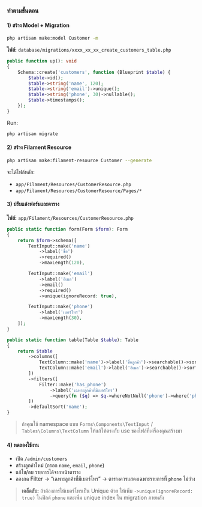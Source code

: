### ทำตามขั้นตอน

#### 1) สร้าง Model + Migration
```bash
php artisan make:model Customer -m
```
**ไฟล์:** `database/migrations/xxxx_xx_xx_create_customers_table.php`

```php
public function up(): void
{
    Schema::create('customers', function (Blueprint $table) {
        $table->id();
        $table->string('name', 120);
        $table->string('email')->unique();
        $table->string('phone', 30)->nullable();
        $table->timestamps();
    });
}
```

Run:
```bash
php artisan migrate
```

#### 2) สร้าง Filament Resource
```bash
php artisan make:filament-resource Customer --generate
```
จะได้ไฟล์หลัก:
- `app/Filament/Resources/CustomerResource.php`
- `app/Filament/Resources/CustomerResource/Pages/*`

#### 3) ปรับแต่งฟอร์มและตาราง

**ไฟล์:** `app/Filament/Resources/CustomerResource.php`

```php
public static function form(Form $form): Form
{
    return $form->schema([
        TextInput::make('name')
            ->label('ชื่อ')
            ->required()
            ->maxLength(120),

        TextInput::make('email')
            ->label('อีเมล')
            ->email()
            ->required()
            ->unique(ignoreRecord: true),

        TextInput::make('phone')
            ->label('เบอร์โทร')
            ->maxLength(30),
    ]);
}

public static function table(Table $table): Table
{
    return $table
        ->columns([
            TextColumn::make('name')->label('ชื่อลูกค้า')->searchable()->sortable(),
            TextColumn::make('email')->label('อีเมล')->searchable()->sortable(),
        ])
        ->filters([
            Filter::make('has_phone')
                ->label('เฉพาะลูกค้าที่มีเบอร์โทร')
                ->query(fn ($q) => $q->whereNotNull('phone')->where('phone', '<>', '')),
        ])
        ->defaultSort('name');
}
```

> ถ้าคุณใช้ namespace แบบ `Forms\Components\TextInput` / `Tables\Columns\TextColumn` ให้แก้ให้ตรงกับ use ของไฟล์ที่เครื่องคุณสร้างมา

#### 4) ทดลองใช้งาน

- เปิด `/admin/customers`
- สร้างลูกค้าใหม่ (กรอก `name`, `email`, `phone`)
- แก้ไข/ลบ รายการได้จากหน้าตาราง
- ลองกด Filter → “เฉพาะลูกค้าที่มีเบอร์โทร” → ตารางควรแสดงเฉพาะรายการที่ `phone` ไม่ว่าง

> **เคล็ดลับ:** ถ้าต้องการให้เบอร์โทรเป็น Unique ด้วย ให้เพิ่ม `->unique(ignoreRecord: true)` ในฟิลด์ `phone` และเพิ่ม unique index ใน migration ภายหลัง